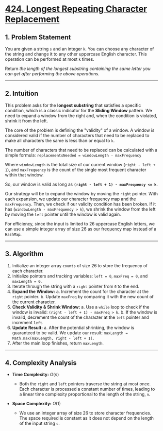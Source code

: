 # [424. Longest Repeating Character Replacement](https://leetcode.com/problems/longest-repeating-character-replacement/)

## 1. Problem Statement

You are given a string `s` and an integer `k`. You can choose any character of the string and change it to any other uppercase English character. This operation can be performed at most `k` times.

Return _the length of the longest substring containing the same letter you can get after performing the above operations._

---

## 2. Intuition

This problem asks for the **longest substring** that satisfies a specific condition, which is a classic indicator for the **Sliding Window** pattern. We need to expand a window from the right and, when the condition is violated, shrink it from the left.

The core of the problem is defining the "validity" of a window. A window is considered valid if the number of characters that need to be replaced to make all characters the same is less than or equal to `k`.

The number of characters that need to be replaced can be calculated with a simple formula:
`replacementsNeeded = windowLength - maxFrequency`

Where `windowLength` is the total size of our current window (`right - left + 1`), and `maxFrequency` is the count of the single most frequent character within that window.

So, our window is valid as long as **`(right - left + 1) - maxFrequency <= k`**.

Our strategy will be to expand the window by moving the `right` pointer. With each expansion, we update our character frequency map and the `maxFrequency`. Then, we check if our validity condition has been broken. If it has (`windowLength - maxFrequency > k`), we shrink the window from the left by moving the `left` pointer until the window is valid again.

For efficiency, since the input is limited to 26 uppercase English letters, we can use a simple integer array of size 26 as our frequency map instead of a `HashMap`.

---

## 3. Algorithm

1.  Initialize an integer array `counts` of size 26 to store the frequency of each character.
2.  Initialize pointers and tracking variables: `left = 0`, `maxFreq = 0`, and `maxLength = 0`.
3.  Iterate through the string with a `right` pointer from `0` to the end.
4.  **Expand the Window:**
    a. Increment the count for the character at the `right` pointer.
    b. Update `maxFreq` by comparing it with the new count of the current character.
5.  **Check Validity & Shrink Window:**
    a. Use a `while` loop to check if the window is invalid: `(right - left + 1) - maxFreq > k`.
    b. If the window is invalid, decrement the count of the character at the `left` pointer and increment `left`.
6.  **Update Result:**
    a. After the potential shrinking, the window is guaranteed to be valid. We update our result: `maxLength = Math.max(maxLength, right - left + 1)`.
7.  After the main loop finishes, return `maxLength`.

---

## 4. Complexity Analysis

- **Time Complexity:** $O(n)$
  - Both the `right` and `left` pointers traverse the string at most once. Each character is processed a constant number of times, leading to a linear time complexity proportional to the length of the string, `n`.

- **Space Complexity:** $O(1)$
  - We use an integer array of size 26 to store character frequencies. The space required is constant as it does not depend on the length of the input string `s`.
